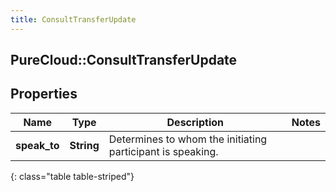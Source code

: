 ```yaml
---
title: ConsultTransferUpdate
---
```

## PureCloud::ConsultTransferUpdate

## Properties

|Name | Type | Description | Notes|
|------------ | ------------- | ------------- | -------------|
| **speak_to** | **String** | Determines to whom the initiating participant is speaking. | |
{: class="table table-striped"}


